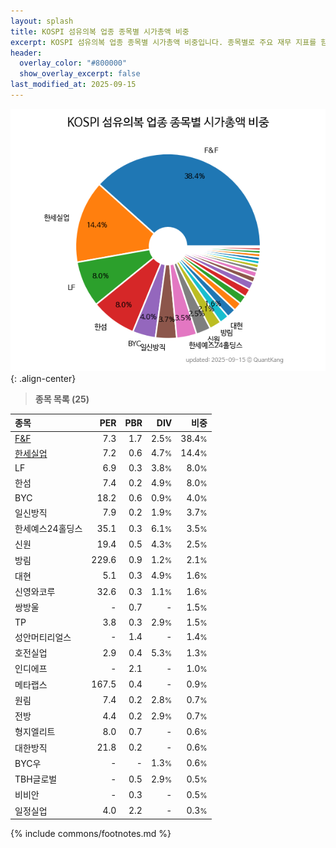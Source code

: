 ```yaml
---
layout: splash
title: KOSPI 섬유의복 업종 종목별 시가총액 비중
excerpt: KOSPI 섬유의복 업종 종목별 시가총액 비중입니다. 종목별로 주요 재무 지표를 함께 표시합니다.
header:
  overlay_color: "#800000"
  show_overlay_excerpt: false
last_modified_at: 2025-09-15
---
```



![KOSPI 섬유의복 업종 종목별 시가총액 비중](/stats/sector/images/kospi_업종_섬유의복_종목.png){: .align-center}


> **종목 목록 (25)**<a id="list"></a>

| **종목** | **PER** | **PBR** | **DIV** | **비중** |
| :------- | ------: | ------: | ------: | -------: |
| [F&F](/383220/) | 7.3 | 1.7 | 2.5<small>%</small> | 38.4<small>%</small> |
| [한세실업](/105630/) | 7.2 | 0.6 | 4.7<small>%</small> | 14.4<small>%</small> |
| LF | 6.9 | 0.3 | 3.8<small>%</small> | 8.0<small>%</small> |
| 한섬 | 7.4 | 0.2 | 4.9<small>%</small> | 8.0<small>%</small> |
| BYC | 18.2 | 0.6 | 0.9<small>%</small> | 4.0<small>%</small> |
| 일신방직 | 7.9 | 0.2 | 1.9<small>%</small> | 3.7<small>%</small> |
| 한세예스24홀딩스 | 35.1 | 0.3 | 6.1<small>%</small> | 3.5<small>%</small> |
| 신원 | 19.4 | 0.5 | 4.3<small>%</small> | 2.5<small>%</small> |
| 방림 | 229.6 | 0.9 | 1.2<small>%</small> | 2.1<small>%</small> |
| 대현 | 5.1 | 0.3 | 4.9<small>%</small> | 1.6<small>%</small> |
| 신영와코루 | 32.6 | 0.3 | 1.1<small>%</small> | 1.6<small>%</small> |
| 쌍방울 | - | 0.7 | - | 1.5<small>%</small> |
| TP | 3.8 | 0.3 | 2.9<small>%</small> | 1.5<small>%</small> |
| 성안머티리얼스 | - | 1.4 | - | 1.4<small>%</small> |
| 호전실업 | 2.9 | 0.4 | 5.3<small>%</small> | 1.3<small>%</small> |
| 인디에프 | - | 2.1 | - | 1.0<small>%</small> |
| 메타랩스 | 167.5 | 0.4 | - | 0.9<small>%</small> |
| 원림 | 7.4 | 0.2 | 2.8<small>%</small> | 0.7<small>%</small> |
| 전방 | 4.4 | 0.2 | 2.9<small>%</small> | 0.7<small>%</small> |
| 형지엘리트 | 8.0 | 0.7 | - | 0.6<small>%</small> |
| 대한방직 | 21.8 | 0.2 | - | 0.6<small>%</small> |
| BYC우 | - | - | 1.3<small>%</small> | 0.6<small>%</small> |
| TBH글로벌 | - | 0.5 | 2.9<small>%</small> | 0.5<small>%</small> |
| 비비안 | - | 0.3 | - | 0.5<small>%</small> |
| 일정실업 | 4.0 | 2.2 | - | 0.3<small>%</small> |

{% include commons/footnotes.md %}
